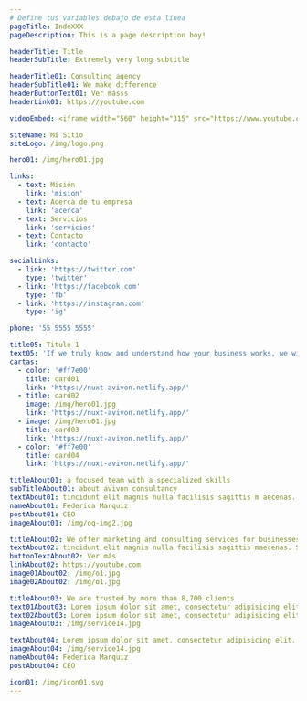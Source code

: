 ```yaml
---
# Define tus variables debajo de esta linea
pageTitle: IndeXXX
pageDescription: This is a page description boy!

headerTitle: Title
headerSubTitle: Extremely very long subtitle

headerTitle01: Consulting agency
headerSubTitle01: We make difference
headerButtonText01: Ver másss
headerLink01: https://youtube.com

videoEmbed: <iframe width="560" height="315" src="https://www.youtube.com/embed/RLk7Lho7lDo" title="YouTube video player" frameborder="0" allow="accelerometer; autoplay; clipboard-write; encrypted-media; gyroscope; picture-in-picture" allowfullscreen></iframe>

siteName: Mi Sitio
siteLogo: /img/logo.png

hero01: /img/hero01.jpg

links:
  - text: Misión
    link: 'mision'
  - text: Acerca de tu empresa
    link: 'acerca'
  - text: Servicios
    link: 'servicios'
  - text: Contacto
    link: 'contacto'

socialLinks:
  - link: 'https://twitter.com'
    type: 'twitter'
  - link: 'https://facebook.com'
    type: 'fb'
  - link: 'https://instagram.com'
    type: 'ig'

phone: '55 5555 5555'

title05: Titulo 1
text05: 'If we truly know and understand how your business works, we will be able to deliver the right creative solutions that will make a big difference. Because in the end our ideas only matter.'
cartas:
  - color: '#ff7e00'
    title: card01
    link: 'https://nuxt-avivon.netlify.app/'
  - title: card02
    image: /img/hero01.jpg
    link: 'https://nuxt-avivon.netlify.app/'
  - image: /img/hero01.jpg
    title: card03
    link: 'https://nuxt-avivon.netlify.app/'
  - color: '#ff7e00'
    title: card04
    link: 'https://nuxt-avivon.netlify.app/'

titleAbout01: a focused team with a specialized skills
subTitleAbout01: about avivon consultancy
textAbout01: tincidunt elit magnis nulla facilisis sagittis m aecenas. sapien nunc amet ultrices, doloresi ipsum velit purus aliquet, massa fringilla leo orci. lorem ipsum dolors sit amet elit magni amet ultrices purus aliquet.
nameAbout01: Federica Marquiz
postAbout01: CEO
imageAbout01: /img/oq-img2.jpg

titleAbout02: We offer marketing and consulting services for businesses
textAbout02: tincidunt elit magnis nulla facilisis sagittis maecenas. Sapien nunced amet ultrices, dolores sit ipsum velit purus aliquet, massa fringilla leo orci. Lorem ipsum dolors sit amet elit magnis amet ultrices purusrfed aliquet. There are many variations of passages of available but the majority have
buttonTextAbout02: Ver más
linkAbout02: https://youtube.com
image01About02: /img/o1.jpg
image02About02: /img/o1.jpg

titleAbout03: We are trusted by more than 8,700 clients
text01About03: Lorem ipsum dolor sit amet, consectetur adipisicing elit. Unde tempora cum aspernatur laudantium est, amet corporis quam deleniti eius debitis ipsa quasi tenetur. Itaque dolorem facere dolore saepe dolores quaerat.
text02About03: Lorem ipsum dolor sit amet, consectetur adipisicing elit. Unde tempora cum aspernatur laudantium est, amet corporis quam deleniti eius debitis ipsa quasi tenetur. Itaque dolorem facere dolore saepe dolores quaerat.
imageAbout03: /img/service14.jpg

textAbout04: Lorem ipsum dolor sit amet, consectetur adipisicing elit. Unde tempora cum aspernatur laudantium est, amet corporis quam deleniti eius debitis ipsa quasi tenetur. Itaque dolorem facere dolore saepe dolores quaerat.
imageAbout04: /img/service14.jpg
nameAbout04: Federica Marquiz
postAbout04: CEO

icon01: /img/icon01.svg
---
```


<!-- Define tus componentes aquí-->
<div>
  <navigation-02 :site-name="siteName" :site-logo="siteLogo" :links="links" :social-links="socialLinks" :phone="phone" body-classes="border-opacity-50 border-gray-500 fixed top-0 left-0 w-full"></navigation-02>
  <!-- <header-02 id="header02" :title="headerTitle" :sub-title="headerSubTitle" :image="hero01" :button-text="headerButtonText01" :link="headerLink01" ></header-02> -->
  <!-- <header-02 id="header02" :title="headerTitle" :sub-title="headerSubTitle" :image="hero01" :video-embed="videoEmbed" :button-text="headerButtonText01" :link="headerLink01" ></header-02> -->
  <!-- <header-01 id="header01" :title="headerTitle01" :sub-title="headerSubTitle01" :image="hero01" :button-text="headerButtonText01" :link="headerLink01" ></header-01> -->
  <header-03 id="header03" :title="headerTitle" :sub-title="headerSubTitle" :image="hero01" :button-text="headerButtonText01" :link="headerLink01"></header-03>
  <!-- <header-04 id="header04" :title="headerTitle" :sub-title="headerSubTitle" :image="hero01" ></header-04> -->
  <about-01 :title="titleAbout01" :sub-title="subTitleAbout01" :image="imageAbout01" :text="textAbout01" :name="nameAbout01" :post="postAbout01" :image="hero01" ></about-01>
  <about-02 :title="titleAbout02" :text="textAbout02" :image="imageAbout01" :text="textAbout01" :button-text="buttonTextAbout02" :image01="image01About02" :image02="image02About02" ></about-02>
  <about-03  :title="titleAbout03" :text01="text01About03" :text02="text02About03" :image="imageAbout03"></about-03>
  <about-04 :text="textAbout04" :image="imageAbout04" :name="nameAbout04" :post="postAbout04"></about-04>
  <!-- <service-01 id="header01" :title="headerTitle" :sub-title="headerSubTitle" :image="hero01" ></service-01>
  <service-05 :title="title05" :text="text05" :cards="cartas"></service-05>
  <service-10 id="header01" :title="headerTitle" :sub-title="headerSubTitle" :image="hero01" ></service-10>
  <service-09 id="header01" :title="headerTitle" :sub-title="headerSubTitle" :image="hero01" ></service-09> -->

  <!-- <service-03></service-03> -->
</div>
